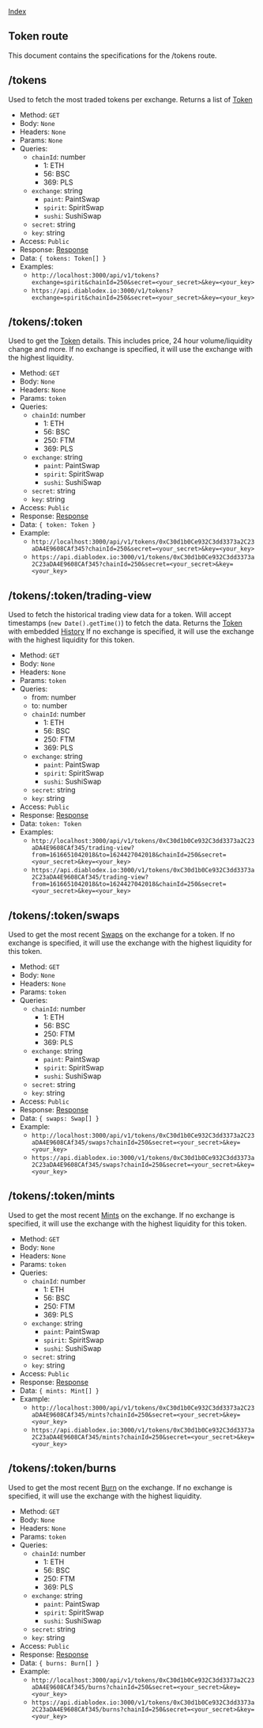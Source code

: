[Index](../index.md)

## Token route

This document contains the specifications for the /tokens route.

## /tokens

Used to fetch the most traded tokens per exchange. Returns a list of [Token](../models/token.md)

- Method: `GET`
- Body: `None`
- Headers: `None`
- Params: `None`
- Queries:
  - `chainId`: number
    - 1: ETH
    - 56: BSC
    - 369: PLS
  - `exchange`: string
    - `paint`: PaintSwap
    - `spirit`: SpiritSwap
    - `sushi`: SushiSwap
  - `secret`: string
  - `key`: string
- Access: `Public`
- Response: [Response](../models/response.md)
- Data: `{ tokens: Token[] }`
- Examples:
  - `http://localhost:3000/api/v1/tokens?exchange=spirit&chainId=250&secret=<your_secret>&key=<your_key>`
  - `https://api.diablodex.io:3000/v1/tokens?exchange=spirit&chainId=250&secret=<your_secret>&key=<your_key>`

## /tokens/:token

Used to get the [Token](../models/token.md) details. This includes price, 24 hour volume/liquidity change and more.
If no exchange is specified, it will use the exchange with the highest liquidity.

- Method: `GET`
- Body: `None`
- Headers: `None`
- Params: `token`
- Queries:
  - `chainId`: number
    - 1: ETH
    - 56: BSC
    - 250: FTM
    - 369: PLS
  - `exchange`: string
    - `paint`: PaintSwap
    - `spirit`: SpiritSwap
    - `sushi`: SushiSwap
  - `secret`: string
  - `key`: string
- Access: `Public`
- Response: [Response](../models/response.md)
- Data: `{ token: Token }`
- Example:
  - `http://localhost:3000/api/v1/tokens/0xC30d1b0Ce932C3dd3373a2C23aDA4E9608CAf345?chainId=250&secret=<your_secret>&key=<your_key>`
  - `https://api.diablodex.io:3000/v1/tokens/0xC30d1b0Ce932C3dd3373a2C23aDA4E9608CAf345?chainId=250&secret=<your_secret>&key=<your_key>`

## /tokens/:token/trading-view

Used to fetch the historical trading view data for a token. Will accept timestamps (`new Date().getTime()`) to fetch the data.
Returns the [Token](../models/token.md) with embedded [History](../models/history.md)
If no exchange is specified, it will use the exchange with the highest liquidity for this token.

- Method: `GET`
- Body: `None`
- Headers: `None`
- Params: `token`
- Queries:
  - from: number
  - to: number
  - `chainId`: number
    - 1: ETH
    - 56: BSC
    - 250: FTM
    - 369: PLS
  - `exchange`: string
    - `paint`: PaintSwap
    - `spirit`: SpiritSwap
    - `sushi`: SushiSwap
  - `secret`: string
  - `key`: string
- Access: `Public`
- Response: [Response](../models/response.md)
- Data: `token: Token`
- Examples:
  - `http://localhost:3000/api/v1/tokens/0xC30d1b0Ce932C3dd3373a2C23aDA4E9608CAf345/trading-view?from=1616651042018&to=1624427042018&chainId=250&secret=<your_secret>&key=<your_key>`
  - `https://api.diablodex.io:3000/v1/tokens/0xC30d1b0Ce932C3dd3373a2C23aDA4E9608CAf345/trading-view?from=1616651042018&to=1624427042018&chainId=250&secret=<your_secret>&key=<your_key>`

## /tokens/:token/swaps

Used to get the most recent [Swaps](../models/swap.md) on the exchange for a token.
If no exchange is specified, it will use the exchange with the highest liquidity for this token.

- Method: `GET`
- Body: `None`
- Headers: `None`
- Params: `token`
- Queries:
  - `chainId`: number
    - 1: ETH
    - 56: BSC
    - 250: FTM
    - 369: PLS
  - `exchange`: string
    - `paint`: PaintSwap
    - `spirit`: SpiritSwap
    - `sushi`: SushiSwap
  - `secret`: string
  - `key`: string
- Access: `Public`
- Response: [Response](../models/response.md)
- Data: `{ swaps: Swap[] }`
- Example:
  - `http://localhost:3000/api/v1/tokens/0xC30d1b0Ce932C3dd3373a2C23aDA4E9608CAf345/swaps?chainId=250&secret=<your_secret>&key=<your_key>`
  - `https://api.diablodex.io:3000/v1/tokens/0xC30d1b0Ce932C3dd3373a2C23aDA4E9608CAf345/swaps?chainId=250&secret=<your_secret>&key=<your_key>`

## /tokens/:token/mints

Used to get the most recent [Mints](../models/mint.md) on the exchange.
If no exchange is specified, it will use the exchange with the highest liquidity for this token.

- Method: `GET`
- Body: `None`
- Headers: `None`
- Params: `token`
- Queries:
  - `chainId`: number
    - 1: ETH
    - 56: BSC
    - 250: FTM
    - 369: PLS
  - `exchange`: string
    - `paint`: PaintSwap
    - `spirit`: SpiritSwap
    - `sushi`: SushiSwap
  - `secret`: string
  - `key`: string
- Access: `Public`
- Response: [Response](../models/response.md)
- Data: `{ mints: Mint[] }`
- Example:
  - `http://localhost:3000/api/v1/tokens/0xC30d1b0Ce932C3dd3373a2C23aDA4E9608CAf345/mints?chainId=250&secret=<your_secret>&key=<your_key>`
  - `https://api.diablodex.io:3000/v1/tokens/0xC30d1b0Ce932C3dd3373a2C23aDA4E9608CAf345/mints?chainId=250&secret=<your_secret>&key=<your_key>`

## /tokens/:token/burns

Used to get the most recent [Burn](../models/burn.md) on the exchange.
If no exchange is specified, it will use the exchange with the highest liquidity.

- Method: `GET`
- Body: `None`
- Headers: `None`
- Params: `token`
- Queries:
  - `chainId`: number
    - 1: ETH
    - 56: BSC
    - 250: FTM
    - 369: PLS
  - `exchange`: string
    - `paint`: PaintSwap
    - `spirit`: SpiritSwap
    - `sushi`: SushiSwap
  - `secret`: string
  - `key`: string
- Access: `Public`
- Response: [Response](../models/response.md)
- Data: `{ burns: Burn[] }`
- Example:
  - `http://localhost:3000/api/v1/tokens/0xC30d1b0Ce932C3dd3373a2C23aDA4E9608CAf345/burns?chainId=250&secret=<your_secret>&key=<your_key>`
  - `https://api.diablodex.io:3000/v1/tokens/0xC30d1b0Ce932C3dd3373a2C23aDA4E9608CAf345/burns?chainId=250&secret=<your_secret>&key=<your_key>`
